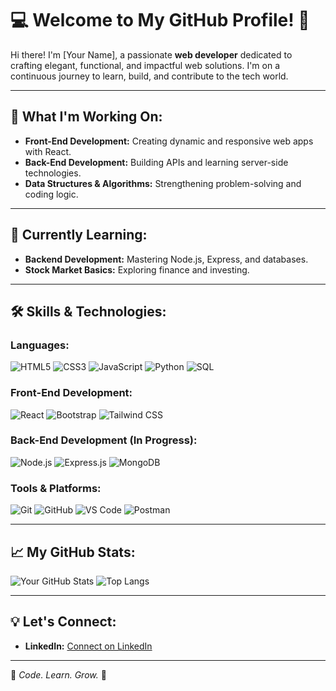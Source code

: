 # 💻 Welcome to My GitHub Profile! 🚀

Hi there! I'm [Your Name], a passionate **web developer** dedicated to crafting elegant, functional, and impactful web solutions. I'm on a continuous journey to learn, build, and contribute to the tech world. 

---

## 🔭 What I'm Working On:
- **Front-End Development:** Creating dynamic and responsive web apps with React.
- **Back-End Development:** Building APIs and learning server-side technologies.
- **Data Structures & Algorithms:** Strengthening problem-solving and coding logic.

---

## 🌱 Currently Learning:
- **Backend Development:** Mastering Node.js, Express, and databases.
- **Stock Market Basics:** Exploring finance and investing.

---

## 🛠️ Skills & Technologies:

### **Languages:**
![HTML5](https://img.shields.io/badge/-HTML5-E34F26?logo=html5&logoColor=white&style=flat)
![CSS3](https://img.shields.io/badge/-CSS3-1572B6?logo=css3&logoColor=white&style=flat)
![JavaScript](https://img.shields.io/badge/-JavaScript-F7DF1E?logo=javascript&logoColor=black&style=flat)
![Python](https://img.shields.io/badge/-Python-3776AB?logo=python&logoColor=white&style=flat)
![SQL](https://img.shields.io/badge/-SQL-336791?logo=postgresql&logoColor=white&style=flat)

### **Front-End Development:**
![React](https://img.shields.io/badge/-React-61DAFB?logo=react&logoColor=black&style=flat)
![Bootstrap](https://img.shields.io/badge/-Bootstrap-7952B3?logo=bootstrap&logoColor=white&style=flat)
![Tailwind CSS](https://img.shields.io/badge/-TailwindCSS-06B6D4?logo=tailwindcss&logoColor=white&style=flat)

### **Back-End Development (In Progress):**
![Node.js](https://img.shields.io/badge/-Node.js-339933?logo=node.js&logoColor=white&style=flat)
![Express.js](https://img.shields.io/badge/-Express.js-000000?logo=express&logoColor=white&style=flat)
![MongoDB](https://img.shields.io/badge/-MongoDB-47A248?logo=mongodb&logoColor=white&style=flat)

### **Tools & Platforms:**
![Git](https://img.shields.io/badge/-Git-F05032?logo=git&logoColor=white&style=flat)
![GitHub](https://img.shields.io/badge/-GitHub-181717?logo=github&logoColor=white&style=flat)
![VS Code](https://img.shields.io/badge/-VSCode-007ACC?logo=visualstudiocode&logoColor=white&style=flat)
![Postman](https://img.shields.io/badge/-Postman-FF6C37?logo=postman&logoColor=white&style=flat)

---

## 📈 My GitHub Stats:
![Your GitHub Stats](https://github-readme-stats.vercel.app/api?username=YourGitHubUsername&show_icons=true&theme=radical)
![Top Langs](https://github-readme-stats.vercel.app/api/top-langs/?username=YourGitHubUsername&layout=compact&theme=radical)

---

## 💡 Let's Connect:
- **LinkedIn:** [Connect on LinkedIn](https://www.linkedin.com/in/sagar-suthar-6a7b8a24b/)

---

🌟 *Code. Learn. Grow.* 🌟
